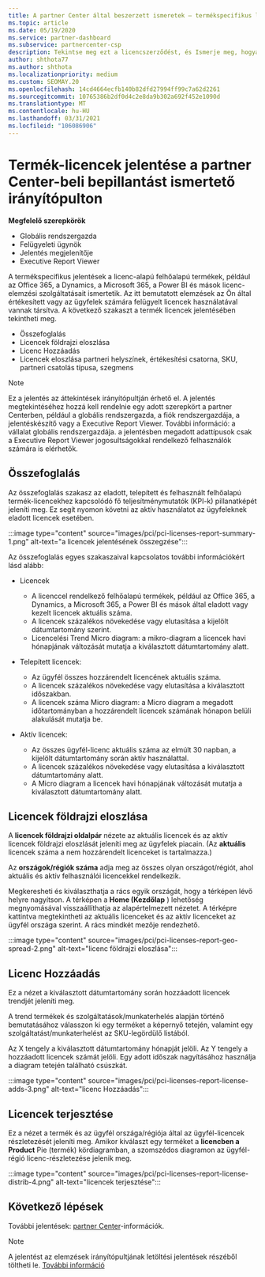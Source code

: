 ```yaml
---
title: A partner Center által beszerzett ismeretek – termékspecifikus licencek
ms.topic: article
ms.date: 05/19/2020
ms.service: partner-dashboard
ms.subservice: partnercenter-csp
description: Tekintse meg ezt a licencszerződést, és Ismerje meg, hogyan javíthatja az ügyfelei számára eladott vagy kezelt licencelt felhőalapú termékeket.
author: shthota77
ms.author: shthota
ms.localizationpriority: medium
ms.custom: SEOMAY.20
ms.openlocfilehash: 14cd4664ecfb140b82dfd27994ff99c7a62d2261
ms.sourcegitcommit: 10765386b2df0d4c2e8da9b302a692f452e1090d
ms.translationtype: MT
ms.contentlocale: hu-HU
ms.lasthandoff: 03/31/2021
ms.locfileid: "106086906"
---
```

# <a name="product-licenses-report-in-the-partner-center-insights-dashboard"></a>Termék-licencek jelentése a partner Center-beli bepillantást ismertető irányítópulton

**Megfelelő szerepkörök**

- Globális rendszergazda
- Felügyeleti ügynök
- Jelentés megjelenítője
- Executive Report Viewer

A termékspecifikus jelentések a licenc-alapú felhőalapú termékek, például az Office 365, a Dynamics, a Microsoft 365, a Power BI és mások licenc-elemzési szolgáltatásait ismertetik. Az itt bemutatott elemzések az Ön által értékesített vagy az ügyfelek számára felügyelt licencek használatával vannak társítva. A következő szakaszt a termék licencek jelentésében tekintheti meg.

- Összefoglalás
- Licencek földrajzi eloszlása
- Licenc Hozzáadás
- Licencek eloszlása partneri helyszínek, értékesítési csatorna, SKU, partneri csatolás típusa, szegmens

 > [!NOTE]
 > Ez a jelentés az áttekintések irányítópultján érhető el. A jelentés megtekintéséhez hozzá kell rendelnie egy adott szerepkört a partner Centerben, például a globális rendszergazda, a fiók rendszergazdája, a jelentéskészítő vagy a Executive Report Viewer. További információ: a vállalat globális rendszergazdája. a jelentésben megadott adattípusok csak a Executive Report Viewer jogosultságokkal rendelkező felhasználók számára is elérhetők.

## <a name="summary"></a>Összefoglalás

Az összefoglalás szakasz az eladott, telepített és felhasznált felhőalapú termék-licencekhez kapcsolódó fő teljesítménymutatók (KPI-k) pillanatképét jeleníti meg. Ez segít nyomon követni az aktív használatot az ügyfeleknek eladott licencek esetében.

:::image type="content" source="images/pci/pci-licenses-report-summary-1.png" alt-text="a licencek jelentésének összegzése":::

Az összefoglalás egyes szakaszaival kapcsolatos további információkért lásd alább:

- Licencek 
  - A licenccel rendelkező felhőalapú termékek, például az Office 365, a Dynamics, a Microsoft 365, a Power BI és mások által eladott vagy kezelt licencek aktuális száma.
  - A licencek százalékos növekedése vagy elutasítása a kijelölt dátumtartomány szerint.
  - Licencelési Trend Micro diagram: a mikro-diagram a licencek havi hónapjának változását mutatja a kiválasztott dátumtartomány alatt.

- Telepített licencek:
  - Az ügyfél összes hozzárendelt licencének aktuális száma.
  - A licencek százalékos növekedése vagy elutasítása a kiválasztott időszakban.
  - A licencek száma Micro diagram: a Micro diagram a megadott időtartományban a hozzárendelt licencek számának hónapon belüli alakulását mutatja be.

- Aktív licencek: 
  - Az összes ügyfél-licenc aktuális száma az elmúlt 30 napban, a kijelölt dátumtartomány során aktív használattal.
  - A licencek százalékos növekedése vagy elutasítása a kiválasztott dátumtartomány alatt.
  - A Micro diagram a licencek havi hónapjának változását mutatja a kiválasztott dátumtartomány alatt.

## <a name="geographical-spread-of-licenses"></a>Licencek földrajzi eloszlása

A **licencek földrajzi oldalpár** nézete az aktuális licencek és az aktív licencek földrajzi eloszlását jeleníti meg az ügyfelek piacain. (Az **aktuális** licencek száma a nem hozzárendelt licenceket is tartalmazza.)

Az **országok/régiók száma** adja meg az összes olyan országot/régiót, ahol aktuális és aktív felhasználói licencekkel rendelkezik.

Megkeresheti és kiválaszthatja a rács egyik országát, hogy a térképen lévő helyre nagyítson. A térképen a **Home (Kezdőlap** ) lehetőség megnyomásával visszaállíthatja az alapértelmezett nézetet. A térképre kattintva megtekintheti az aktuális licenceket és az aktív licenceket az ügyfél országa szerint. A rács mindkét mezője rendezhető.

:::image type="content" source="images/pci/pci-licenses-report-geo-spread-2.png" alt-text="licenc földrajzi eloszlása":::

## <a name="license-adds"></a>Licenc Hozzáadás

Ez a nézet a kiválasztott dátumtartomány során hozzáadott licencek trendjét jeleníti meg. 

A trend termékek és szolgáltatások/munkaterhelés alapján történő bemutatásához válasszon ki egy terméket a képernyő tetején, valamint egy szolgáltatást/munkaterhelést az SKU-legördülő listából.

Az X tengely a kiválasztott dátumtartomány hónapját jelöli. Az Y tengely a hozzáadott licencek számát jelöli. Egy adott időszak nagyításához használja a diagram tetején található csúszkát.

:::image type="content" source="images/pci/pci-licenses-report-license-adds-3.png" alt-text="licenc Hozzáadás":::

## <a name="license-distribution"></a>Licencek terjesztése

Ez a nézet a termék és az ügyfél országa/régiója által az ügyfél-licencek részletezését jeleníti meg. Amikor kiválaszt egy terméket a **licencben a Product** Pie (termék) kördiagramban, a szomszédos diagramon az ügyfél-régió licenc-részletezése jelenik meg.

:::image type="content" source="images/pci/pci-licenses-report-license-distrib-4.png" alt-text="licencek terjesztése":::

## <a name="next-steps"></a>Következő lépések

További jelentések: [partner Center](partner-center-insights.md)-információk.

>[!NOTE] 
> A jelentést az elemzések irányítópultjának letöltési jelentések részéből töltheti le. [További információ](pci-download-reports.md)
